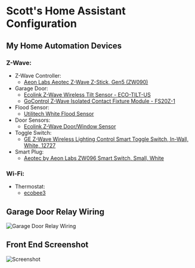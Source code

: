 # Scott's Home Assistant Configuration
## My Home Automation Devices
### Z-Wave:
- Z-Wave Controller:
  * [Aeon Labs Aeotec Z-Wave Z-Stick, Gen5 (ZW090)](https://amzn.com/B00X0AWA6E)
- Garage Door:
  * [Ecolink Z-Wave Wireless Tilt Sensor - ECO-TILT-US](https://amzn.com/B00HGVJRX2)
  * [GoControl Z-Wave Isolated Contact Fixture Module - FS20Z-1](https://amzn.com/B00ER6MH22)
- Flood Sensor:
  * [Utilitech White Flood Sensor](http://www.lowes.com/pd/Utilitech-White-Flood-Sensor-Works-with-Iris/4740940)
- Door Sensors:
  * [Ecolink Z-Wave Door/Window Sensor](https://amzn.com/B00OJMD2FA)
- Toggle Switch:
  * [GE Z-Wave Wireless Lighting Control Smart Toggle Switch, In-Wall, White, 12727](https://amzn.com/B00PYMGOHM)
- Smart Plug:
  * [Aeotec by Aeon Labs ZW096 Smart Switch, Small, White](http://a.co/41nO08t)

### Wi-Fi:
- Thermostat:
  * [ecobee3](https://shop.ecobee.com/products/ecobee3)

## Garage Door Relay Wiring
![Garage Door Relay Wiring](http://i.imgur.com/9KAGONr.png)

## Front End Screenshot
![Screenshot](http://i.imgur.com/3cBjv5D.png)
